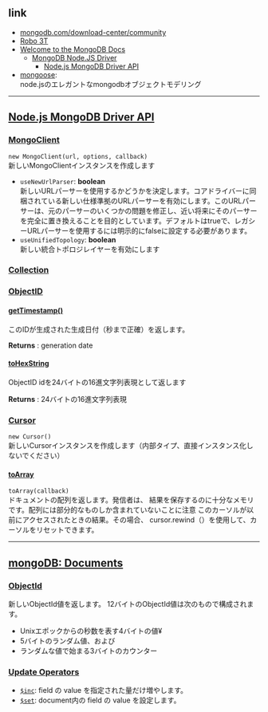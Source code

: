 ## link
- [mongodb.com/download-center/community](https://www.mongodb.com/download-center/community)
- [Robo 3T](https://robomongo.org/)
- [Welcome to the MongoDB Docs](https://docs.mongodb.com/)  
  - [MongoDB Node.JS Driver](https://mongodb.github.io/node-mongodb-native/)  
    - [Node.js MongoDB Driver API](https://mongodb.github.io/node-mongodb-native/3.3/api/)
- [mongoose](https://mongoosejs.com/):    
  node.jsのエレガントなmongodbオブジェクトモデリング

---

## [Node.js MongoDB Driver API](https://mongodb.github.io/node-mongodb-native/3.3/api/)

### [MongoClient](https://mongodb.github.io/node-mongodb-native/3.3/api/MongoClient.html)  
`new MongoClient(url, options, callback)`  
新しいMongoClientインスタンスを作成します

- `useNewUrlParser`: **boolean**  
  新しいURLパーサーを使用するかどうかを決定します。コアドライバーに同梱されている新しい仕様準拠のURLパーサーを有効にします。このURLパーサーは、元のパーサーのいくつかの問題を修正し、近い将来にそのパーサーを完全に置き換えることを目的としています。デフォルトはtrueで、レガシーURLパーサーを使用するには明示的にfalseに設定する必要があります。  
- `useUnifiedTopology`: **boolean**  
  新しい統合トポロジレイヤーを有効にします

### [Collection](./docs/Collection.md)

### [ObjectID](https://mongodb.github.io/node-mongodb-native/3.3/api/ObjectID.html)

#### [getTimestamp()](https://mongodb.github.io/node-mongodb-native/3.3/api/ObjectID.html#getTimestamp)
このIDが生成された生成日付（秒まで正確）を返します。

**Returns** :
generation date

#### [toHexString](https://mongodb.github.io/node-mongodb-native/3.3/api/ObjectID.html#toHexString)
ObjectID idを24バイトの16進文字列表現として返します

**Returns** :
24バイトの16進文字列表現

### [Cursor](https://mongodb.github.io/node-mongodb-native/3.3/api/Cursor.html)
`new Cursor()`  
新しいCursorインスタンスを作成します（内部タイプ、直接インスタンス化しないでください）

#### [toArray](https://mongodb.github.io/node-mongodb-native/3.3/api/Cursor.html#toArray)
`toArray(callback)`  
ドキュメントの配列を返します。発信者は、 結果を保存するのに十分なメモリです。配列には部分的なものしか含まれていないことに注意 このカーソルが以前にアクセスされたときの結果。その場合、 cursor.rewind（）を使用して、カーソルをリセットできます。


---

## [mongoDB: Documents](https://docs.mongodb.com/)
### [ObjectId](https://docs.mongodb.com/manual/reference/method/ObjectId/)
新しいObjectId値を返します。 12バイトのObjectId値は次のもので構成されます。
- Unixエポックからの秒数を表す4バイトの値¥
- 5バイトのランダム値、および
- ランダムな値で始まる3バイトのカウンター

### [Update Operators](https://docs.mongodb.com/manual/reference/operator/update/)
- [`$inc`](https://docs.mongodb.com/manual/reference/operator/update/inc/#up._S_inc): field の value を指定された量だけ増やします。
- [`$set`](https://docs.mongodb.com/manual/reference/operator/update/set/#up._S_set): document内の field の value を設定します。




